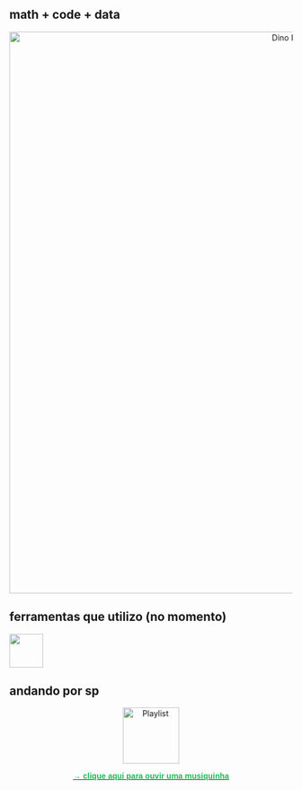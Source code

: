 ## math + code + data

<div align="center">
  <a 
    href="https://github.com/gabgamarano"> 
    <img src="https://static.appgeek.com.br/imagens/dino-non-birthday-version-0.gif" width="1000" alt="Dino Runner">
  </a>
</div>

## ferramentas que utilizo (no momento)

<img src="https://skillicons.dev/icons?i=py,sql,mysql,postgresql,pandas,numpy,git,github,vscode" height="60" />

## andando por sp

<div align="center">
  <a href="https://open.spotify.com/playlist/2M1OTLxQKYYm7RcXJu36oS?si=121ae4eb21d248d2" target="_blank">
    <img src="https://media1.tenor.com/m/0TPfh0gf7EcAAAAd/christian-bale-american-psycho.gif" width="100" alt="Playlist"/>
    <p style="font-family: Arial; color: #1DB954; font-weight: bold;">→ clique aqui para ouvir uma musiquinha</p>
  </a>
</div>
